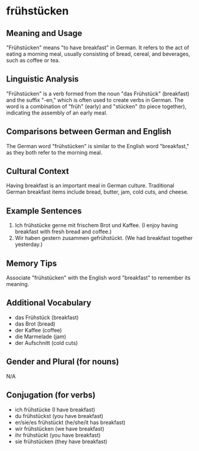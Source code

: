 # frühstücken
## Meaning and Usage
"Frühstücken" means "to have breakfast" in German. It refers to the act of eating a morning meal, usually consisting of bread, cereal, and beverages, such as coffee or tea.

## Linguistic Analysis
"Frühstücken" is a verb formed from the noun "das Frühstück" (breakfast) and the suffix "-en," which is often used to create verbs in German. The word is a combination of "früh" (early) and "stücken" (to piece together), indicating the assembly of an early meal.

## Comparisons between German and English
The German word "frühstücken" is similar to the English word "breakfast," as they both refer to the morning meal.

## Cultural Context
Having breakfast is an important meal in German culture. Traditional German breakfast items include bread, butter, jam, cold cuts, and cheese.

## Example Sentences
1. Ich frühstücke gerne mit frischem Brot und Kaffee. (I enjoy having breakfast with fresh bread and coffee.)
2. Wir haben gestern zusammen gefrühstückt. (We had breakfast together yesterday.)

## Memory Tips
Associate "frühstücken" with the English word "breakfast" to remember its meaning.

## Additional Vocabulary
- das Frühstück (breakfast)
- das Brot (bread)
- der Kaffee (coffee)
- die Marmelade (jam)
- der Aufschnitt (cold cuts)

## Gender and Plural (for nouns)
N/A

## Conjugation (for verbs)
- ich frühstücke (I have breakfast)
- du frühstückst (you have breakfast)
- er/sie/es frühstückt (he/she/it has breakfast)
- wir frühstücken (we have breakfast)
- ihr frühstückt (you have breakfast)
- sie frühstücken (they have breakfast)